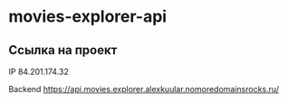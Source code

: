 # movies-explorer-api

## Ссылка на проект

IP 84.201.174.32

Backend https://api.movies.explorer.alexkuular.nomoredomainsrocks.ru/
